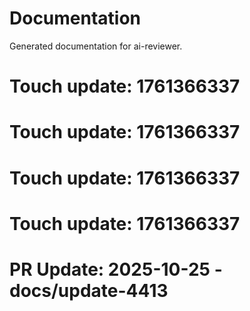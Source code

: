 # Documentation

Generated documentation for ai-reviewer.

# Touch update: 1761366337

# Touch update: 1761366337

# Touch update: 1761366337

# Touch update: 1761366337

# PR Update: 2025-10-25 - docs/update-4413
